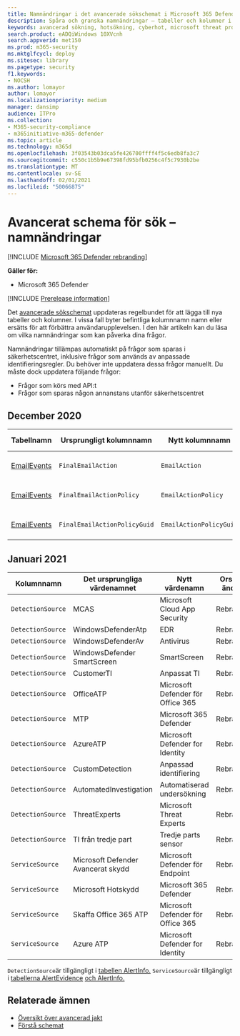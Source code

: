 ```yaml
---
title: Namnändringar i det avancerade sökschemat i Microsoft 365 Defender
description: Spåra och granska namnändringar – tabeller och kolumner i det avancerade sökschemat
keywords: avancerad sökning, hotsökning, cyberhot, microsoft threat protection, microsoft 365, mtp, m365, sökning, fråga, telemetri, schemareferens, kusto, tabell, data, namnändringar, namnbyte, Microsoft Threat Protection
search.product: eADQiWindows 10XVcnh
search.appverid: met150
ms.prod: m365-security
ms.mktglfcycl: deploy
ms.sitesec: library
ms.pagetype: security
f1.keywords:
- NOCSH
ms.author: lomayor
author: lomayor
ms.localizationpriority: medium
manager: dansimp
audience: ITPro
ms.collection:
- M365-security-compliance
- m365initiative-m365-defender
ms.topic: article
ms.technology: m365d
ms.openlocfilehash: 3f03543b03dca5fe426700ffff4f5c6edb8fa3c7
ms.sourcegitcommit: c550c1b5b9e67398fd95bfb0256c4f5c7930b2be
ms.translationtype: MT
ms.contentlocale: sv-SE
ms.lasthandoff: 02/01/2021
ms.locfileid: "50066875"
---
```

# <a name="advanced-hunting-schema---naming-changes"></a>Avancerat schema för sök – namnändringar

[!INCLUDE [Microsoft 365 Defender rebranding](../includes/microsoft-defender.md)]


**Gäller för:**
- Microsoft 365 Defender

[!INCLUDE [Prerelease information](../includes/prerelease.md)]

Det [avancerade sökschemat](advanced-hunting-schema-tables.md) uppdateras regelbundet för att lägga till nya tabeller och kolumner. I vissa fall byter befintliga kolumnnamn namn eller ersätts för att förbättra användarupplevelsen. I den här artikeln kan du läsa om vilka namnändringar som kan påverka dina frågor.

Namnändringar tillämpas automatiskt på frågor som sparas i säkerhetscentret, inklusive frågor som används av anpassade identifieringsregler. Du behöver inte uppdatera dessa frågor manuellt. Du måste dock uppdatera följande frågor:
- Frågor som körs med API:t
- Frågor som sparas någon annanstans utanför säkerhetscentret

## <a name="december-2020"></a>December 2020

| Tabellnamn | Ursprungligt kolumnnamn | Nytt kolumnnamn | Orsak till ändring
|--|--|--|--|
| [EmailEvents](advanced-hunting-emailevents-table.md) | `FinalEmailAction` | `EmailAction` | Feedback från kunder |
| [EmailEvents](advanced-hunting-emailevents-table.md) | `FinalEmailActionPolicy` | `EmailActionPolicy` | Feedback från kunder |
| [EmailEvents](advanced-hunting-emailevents-table.md) | `FinalEmailActionPolicyGuid` | `EmailActionPolicyGuid` | Feedback från kunder |

## <a name="january-2021"></a>Januari 2021

| Kolumnnamn | Det ursprungliga värdenamnet | Nytt värdenamn | Orsak till ändring
|--|--|--|--|
| `DetectionSource` | MCAS |    Microsoft Cloud App Security | Rebranding |
| `DetectionSource` | WindowsDefenderAtp|   EDR| Rebranding |
| `DetectionSource` | WindowsDefenderAv | Antivirus | Rebranding |
| `DetectionSource` | WindowsDefender SmartScreen |  SmartScreen | Rebranding |
| `DetectionSource` | CustomerTI |  Anpassat TI | Rebranding |
| `DetectionSource` | OfficeATP | Microsoft Defender för Office 365 | Rebranding |
| `DetectionSource` | MTP   | Microsoft 365 Defender | Rebranding |
| `DetectionSource` | AzureATP |    Microsoft Defender for Identity | Rebranding |
| `DetectionSource` | CustomDetection   | Anpassad identifiering | Rebranding |
| `DetectionSource` | AutomatedInvestigation |Automatiserad undersökning | Rebranding |
| `DetectionSource` | ThreatExperts | Microsoft Threat Experts | Rebranding |
| `DetectionSource` | TI från tredje part | Tredje parts sensor | Rebranding |
| `ServiceSource` | Microsoft Defender Avancerat skydd| Microsoft Defender för Endpoint | Rebranding |
|`ServiceSource` |Microsoft Hotskydd   | Microsoft 365 Defender | Rebranding |
| `ServiceSource` | Skaffa Office 365 ATP  |Microsoft Defender för Office 365 | Rebranding |
| `ServiceSource` |Azure ATP    |Microsoft Defender for Identity | Rebranding |

`DetectionSource`är tillgängligt i [tabellen AlertInfo.](advanced-hunting-alertinfo-table.md) `ServiceSource`är tillgängligt i [tabellerna AlertEvidence](advanced-hunting-alertevidence-table.md) [och AlertInfo.](advanced-hunting-alertinfo-table.md) 
## <a name="related-topics"></a>Relaterade ämnen
- [Översikt över avancerad jakt](advanced-hunting-overview.md)
- [Förstå schemat](advanced-hunting-schema-tables.md)